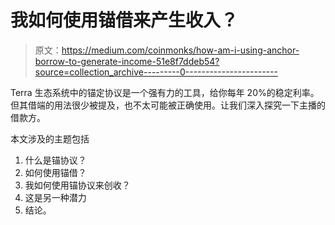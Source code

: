 # 我如何使用锚借来产生收入？

> 原文：<https://medium.com/coinmonks/how-am-i-using-anchor-borrow-to-generate-income-51e8f7ddeb54?source=collection_archive---------0----------------------->

Terra 生态系统中的锚定协议是一个强有力的工具，给你每年 20%的稳定利率。但其借端的用法很少被提及，也不太可能被正确使用。让我们深入探究一下主播的借款方。

本文涉及的主题包括

1.  什么是锚协议？
2.  如何使用锚借？
3.  我如何使用锚协议来创收？
4.  这是另一种潜力
5.  结论。